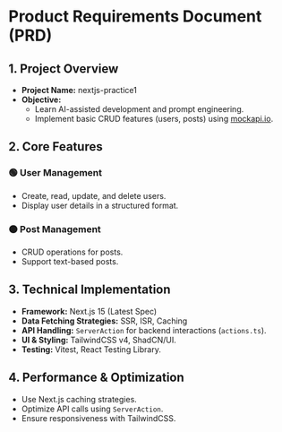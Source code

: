 # Product Requirements Document (PRD)

## 1. Project Overview

- **Project Name:** nextjs-practice1
- **Objective:**
    - Learn AI-assisted development and prompt engineering.
    - Implement basic CRUD features (users, posts) using [mockapi.io](https://mockapi.io/).

## 2. Core Features

### 🟢 User Management

- Create, read, update, and delete users.
- Display user details in a structured format.

### 🟠 Post Management

- CRUD operations for posts.
- Support text-based posts.

## 3. Technical Implementation

- **Framework:** Next.js 15 (Latest Spec)
- **Data Fetching Strategies:** SSR, ISR, Caching
- **API Handling:** `ServerAction` for backend interactions (`actions.ts`).
- **UI & Styling:** TailwindCSS v4, ShadCN/UI.
- **Testing:** Vitest, React Testing Library.

## 4. Performance & Optimization

- Use Next.js caching strategies.
- Optimize API calls using `ServerAction`.
- Ensure responsiveness with TailwindCSS.
